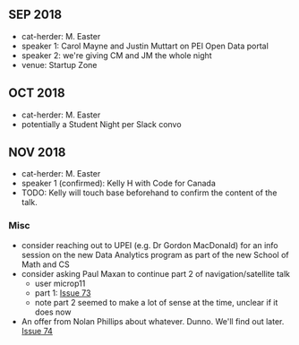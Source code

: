 ## SEP 2018

- cat-herder: M. Easter
- speaker 1: Carol Mayne and Justin Muttart on PEI Open Data portal
- speaker 2: we're giving CM and JM the whole night
- venue: Startup Zone

## OCT 2018

- cat-herder: M. Easter
- potentially a Student Night per Slack convo

## NOV 2018

- cat-herder: M. Easter
- speaker 1 (confirmed): Kelly H with Code for Canada
- TODO: Kelly will touch base beforehand to confirm the content of the talk.

### Misc

* consider reaching out to UPEI (e.g. Dr Gordon MacDonald) for an info session on the new Data Analytics program as part of the new School of Math and CS
* consider asking Paul Maxan to continue part 2 of navigation/satellite talk
    * user microp11 
    * part 1: [Issue 73](https://github.com/peidevs/Event_Resources/issues/73)
    * note part 2 seemed to make a lot of sense at the time, unclear if it does now
* An offer from Nolan Phillips about whatever. Dunno. We'll find out later. [Issue 74](https://github.com/peidevs/Event_Resources/issues/74)
